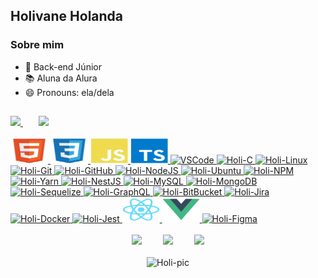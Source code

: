 ## Holivane Holanda

### Sobre mim
- 🔭 Back-end Júnior
- 📚 Aluna da Alura
- 😄 Pronouns: ela/dela

##
<div style="display: inline_block" >
  <a href="https://github.com/holivane">
  <img height="150" src="https://github-readme-stats.vercel.app/api?username=holivane&show_icons=true&theme=dracula&include_all_commits=true&count_private=true"/>    
  <img height="150" hspace="25" src="https://github-readme-stats.vercel.app/api/top-langs/?username=holivane&layout=compact&langs_count=7&theme=dracula"/>
</div>
  
  <div style="display: inline_block"><br>
    <img alt="HTML" height="40" width="60" src="https://raw.githubusercontent.com/devicons/devicon/master/icons/html5/html5-original.svg">
    <img alt="CSS" height="40" width="60" src="https://raw.githubusercontent.com/devicons/devicon/master/icons/css3/css3-original.svg">
    <img alt="JavaScript" height="40" width="60" src="https://raw.githubusercontent.com/devicons/devicon/master/icons/javascript/javascript-plain.svg">
    <img alt="TypeScript" height="40" width="60" src="https://raw.githubusercontent.com/devicons/devicon/master/icons/typescript/typescript-plain.svg">       <img alt="VSCode" height="40" width="60" src="https://cdn.jsdelivr.net/gh/devicons/devicon/icons/vscode/vscode-original.svg" />
    <img alt="Holi-C" height="40" width="60" src="https://cdn.jsdelivr.net/gh/devicons/devicon/icons/c/c-plain.svg" />
    <img alt="Holi-Linux" height="40" width="60" src="https://cdn.jsdelivr.net/gh/devicons/devicon/icons/linux/linux-original.svg">    
    <img alt="Holi-Git" height="40" width="60" src="https://cdn.jsdelivr.net/gh/devicons/devicon/icons/git/git-original.svg" />
    <img alt="Holi-GitHub" height="40" width="60" src="https://cdn.jsdelivr.net/gh/devicons/devicon/icons/github/github-original.svg">
    <img alt="Holi-NodeJS" height="40" width="60" src="https://cdn.jsdelivr.net/gh/devicons/devicon/icons/nodejs/nodejs-plain.svg">
    <img alt="Holi-Ubuntu" height="40" width="60" src="https://cdn.jsdelivr.net/gh/devicons/devicon/icons/ubuntu/ubuntu-plain.svg" />
    <img alt="Holi-NPM" height="40" width="60" src="https://cdn.jsdelivr.net/gh/devicons/devicon/icons/npm/npm-original-wordmark.svg">
    <img alt="Holi-Yarn" height="40" width="60" src="https://cdn.jsdelivr.net/gh/devicons/devicon/icons/yarn/yarn-original.svg" />
    <img alt="Holi-NestJS" height="40" width="60" src="https://cdn.jsdelivr.net/gh/devicons/devicon/icons/nestjs/nestjs-plain.svg" />
    <img alt="Holi-MySQL" height="40" width="60" src="https://cdn.jsdelivr.net/gh/devicons/devicon/icons/mysql/mysql-plain.svg">
    <img alt="Holi-MongoDB" height="40" width="60" src="https://cdn.jsdelivr.net/gh/devicons/devicon/icons/mongodb/mongodb-plain-wordmark.svg" />
    <img alt="Holi-Sequelize" height="40" width="60" src="https://cdn.jsdelivr.net/gh/devicons/devicon/icons/sequelize/sequelize-original.svg" />
    <img alt="Holi-GraphQL" height="40" width="60" src="https://cdn.jsdelivr.net/gh/devicons/devicon/icons/graphql/graphql-plain.svg" />
    <img alt="Holi-BitBucket" height="40" width="60" src="https://cdn.jsdelivr.net/gh/devicons/devicon/icons/bitbucket/bitbucket-original.svg" />
    <img alt="Holi-Jira" height="40" width="60" src="https://cdn.jsdelivr.net/gh/devicons/devicon/icons/jira/jira-original.svg" />
    <img alt="Holi-Docker" height="40" width="60" src="https://cdn.jsdelivr.net/gh/devicons/devicon/icons/docker/docker-original.svg" />
    <img alt="Holi-Jest" height="40" width="60" src="https://cdn.jsdelivr.net/gh/devicons/devicon/icons/jest/jest-plain.svg" />
    <img alt="Holi-React" height="40" width="60" src="https://raw.githubusercontent.com/devicons/devicon/master/icons/react/react-original.svg">
    <img alt="Holi-VUE" height="40" width="60" src="https://raw.githubusercontent.com/devicons/devicon/master/icons/vuejs/vuejs-original.svg">
    <img alt="Holi-Figma" height="40" width="60" src="https://cdn.jsdelivr.net/gh/devicons/devicon/icons/figma/figma-original.svg" />
</div> </br>
  

  <div align="center" style="display: inline_block"> 
  <a href="https://www.linkedin.com/in/holivaneholanda" target="_blank"><img align="top" hspace="30" src="https://img.shields.io/badge/-LinkedIn-%230077B5?style=for-the-badge&logo=linkedin&logoColor=white" target="_blank"></a> 
  <a href = "mailto:holivane@gmail.com"><img align="top" hspace="0" src="https://img.shields.io/badge/-Gmail-%23333?style=for-the-badge&logo=gmail&logoColor=white" target="_blank"></a>
 <a href="https://discord.gg/holivane" target="_blank"><img align="top" hspace="30" src="https://img.shields.io/badge/Discord-7289DA?style=for-the-badge&logo=discord&logoColor=white" target="_blank"></a>
</div> </br>
<div align="center" style="display: inline_block">
 <img align="center" alt="Holi-pic" height="150" src="https://i.picasion.com/pic91/303b6ca8e079f5a4bdde73781719660d.gif">
</div>
    
